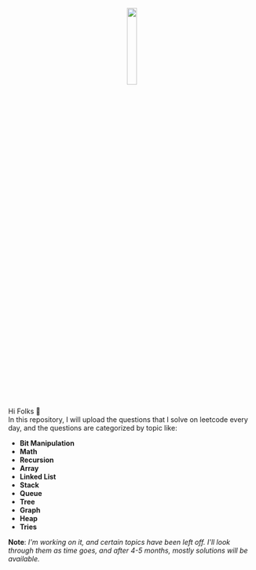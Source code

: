 <p align="center">
  <img width="20%" src="https://user-images.githubusercontent.com/69134468/139599658-8471e6db-f919-4606-899c-88d5b6e5d71a.png"/>
</p>

<br> Hi Folks :wave: <br>
In this repository, I will upload the questions that I solve on leetcode every day, and the questions are categorized by topic like:
 - **Bit Manipulation**
 - **Math**
 - **Recursion**
 - **Array**
 - **Linked List**
 - **Stack**
 - **Queue**
 - **Tree**
 - **Graph**
 - **Heap**
 - **Tries**
 
**Note**: *I'm working on it, and certain topics have been left off. I'll look through them as time goes, and after 4-5 months, mostly solutions will be available.*
